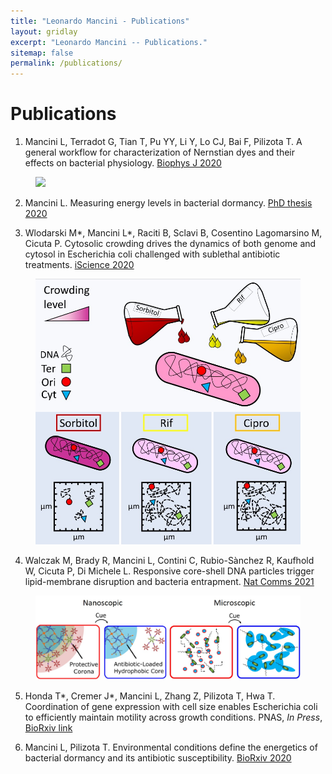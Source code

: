 ```yaml
---
title: "Leonardo Mancini - Publications"
layout: gridlay
excerpt: "Leonardo Mancini -- Publications."
sitemap: false
permalink: /publications/
---
```



# Publications


1. Mancini L, Terradot G, Tian T, Pu YY, Li Y, Lo CJ, Bai F, Pilizota T. A general workflow for characterization
of Nernstian dyes and their effects on bacterial physiology. [Biophys J 2020](https://doi.org/10.1016/j.bpj.2019.10.030)
<figure class="fourth">
  <img src="https://github.com/mlaenoc/leonardomancini/blob/gh-pages/images/BJ cover art.png" style="width: 600px">
 </figure>


2. Mancini L. Measuring energy levels in bacterial dormancy. [PhD thesis 2020](http://dx.doi.org/10.7488/era/79)

3. Wlodarski M*, Mancini L*, Raciti B, Sclavi B, Cosentino Lagomarsino M, Cicuta P. Cytosolic crowding drives
the dynamics of both genome and cytosol in Escherichia coli challenged with sublethal antibiotic treatments.
[iScience 2020](https://doi.org/10.1016/j.isci.2020.101560)
<figure class="fourth">
  <img src="https://github.com/mlaenoc/leonardomancini/blob/gh-pages/images/Graphical abstract cytosolic crowding.jpg" style="width: 600px">
 </figure>

4. Walczak M, Brady R, Mancini L, Contini C, Rubio-Sànchez R, Kaufhold W, Cicuta P, Di Michele L.
Responsive core-shell DNA particles trigger lipid-membrane disruption and bacteria entrapment. [Nat Comms 2021](https://doi.org/10.1038/s41467-021-24989-7) 
<figure class="fourth">
  <img src="https://github.com/mlaenoc/leonardomancini/blob/gh-pages/images/Responsive core shell graphical abstract.jpg" style="width: 600px">
 </figure>

5. Honda T*, Cremer J*, Mancini L, Zhang Z, Pilizota T, Hwa T. Coordination of gene expression with cell size
enables Escherichia coli to efficiently maintain motility across growth conditions. PNAS, _In Press_, [BioRxiv link](https://doi.org/10.1101/2021.05.12.443892)

6. Mancini L, Pilizota T. Environmental conditions define the energetics of bacterial dormancy and its antibiotic
susceptibility. [BioRxiv 2020](https://doi.org/10.1101/2020.06.18.160226)
